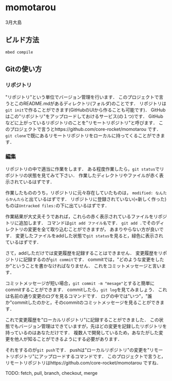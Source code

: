 # momotarou
3月大島

## ビルド方法
```
mbed compile
```

## Gitの使い方

### リポジトリ

"リポジトリ"という単位でバージョン管理を行います．
このプロジェクトで言うとこのREADME.mdがあるディレクトリ(フォルダ)のことです．
リポジトリは```git init```で作ることができます(GitHubのUIから作ることも可能です)．
GitHubはこの"リポジトリ"をアップロードしておけるサービス(の１つ)です．
GitHubなどに上がっているリポジトリのことを"リモートリポジトリ"と呼びます．
このプロジェクトで言うとhttps://github.com/core-rocket/momotarou です．
```git clone```で既にあるリモートリポジトリをローカルに持ってくることができます．

### 編集

リポジトリの中で適当に作業をします．
ある程度作業したら，```git status```でリポジトリの状態を見てみて下さい．
作業したディレクトリやファイルが赤く表示されているはずです．

作業したもののうち，リポジトリに元々存在していたものは，
```modified: なんたらかんたら```と出ているはずです．
リポジトリに登録されていない(=新しく作った)ものは```Untracked files:```の下に出ているはずです．

作業結果が大丈夫そうであれば，これらの赤く表示されているファイルをリポジトリに追加します．
コマンドは```git add ファイル名```です．
```git add .```でそのディレクトリの変更を全て取り込むことができますが，
あまりやらない方が良いです．
変更したファイルをaddした状態で```git status```を見ると，緑色に表示されているはずです．

さて，addしただけでは変更履歴を記録することはできません．
変更履歴をリポジトリに記録するのが```git commit```です．
commitでは，"どのような変更をしたか"ということを書かなければなりません．
これをコミットメッセージと言います．

コミットメッセージが短い場合，```git commit -m "mesage"```とすると簡単にcommitすることができます．
commitしたら，```git log```を見てみましょう．
これは名前の通り変更のログを見るコマンドです．
ログの中では"いつ"，"誰か"commitしたのかと，そのcommitのコミットメッセージを見ることができます．

これで変更履歴を"ローカルリポジトリ"に記録することができました．
この状態でもバージョン管理はできていますが，先ほどの変更を記録したリポジトリを持っているのはあなただけです．
複数人で開発しているため，あなたがした変更を他人が知ることができるようにする必要があります．

それをするのが```git push```です．
pushは"ローカルリポジトリ"の変更を"リモートリポジトリ"にアップロードするコマンドです．
このプロジェクトで言うと，リモートリポジトリはhttps://github.com/core-rocket/momotarou ですね．

TODO: fetch, pull, branch, checkout, merge
